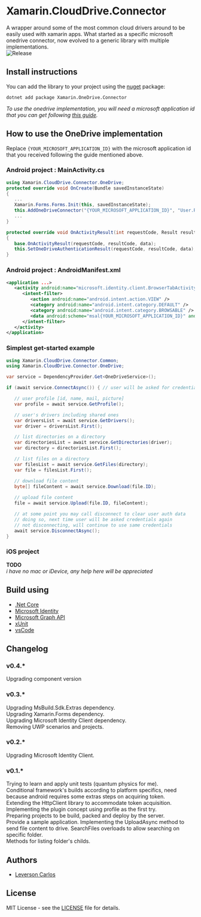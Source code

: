 # Xamarin.CloudDrive.Connector
A wrapper around some of the most common cloud drivers around to be easily used with xamarin apps. What started as a specific microsoft onedrive connector, now evolved to a generic library with multiple implementations.  
![Release](https://github.com/LeversonCarlos/Xamarin.OneDrive.Connector/workflows/Release/badge.svg)

## Install instructions
You can add the library to your project using the [nuget](https://www.nuget.org/packages/Xamarin.OneDrive.Connector) package:  
   ```shell
   dotnet add package Xamarin.OneDrive.Connector
   ```  
*To use the onedrive implementation, you will need a microsoft application id that you can get following [this guide](https://docs.microsoft.com/en-us/azure/active-directory/develop/quickstart-v2-register-an-app).*

## How to use the OneDrive implementation
Replace `{YOUR_MICROSOFT_APPLICATION_ID}` with the microsoft application id that you received following the guide mentioned above.

### Android project : MainActivity.cs
```csharp
using Xamarin.CloudDrive.Connector.OneDrive;
protected override void OnCreate(Bundle savedInstanceState)
{
   ...
   Xamarin.Forms.Forms.Init(this, savedInstanceState);
   this.AddOneDriveConnector("{YOUR_MICROSOFT_APPLICATION_ID}", "User.Read", "Files.ReadWrite");
   ...
}
```
```csharp
protected override void OnActivityResult(int requestCode, Result resultCode, Intent data)
{
   base.OnActivityResult(requestCode, resultCode, data);
   this.SetOneDriveAuthenticationResult(requestCode, resultCode, data);
}
```

### Android project : AndroidManifest.xml
```xml
<application ...>
   <activity android:name="microsoft.identity.client.BrowserTabActivity">
      <intent-filter>
         <action android:name="android.intent.action.VIEW" />
         <category android:name="android.intent.category.DEFAULT" />
         <category android:name="android.intent.category.BROWSABLE" />
         <data android:scheme="msal{YOUR_MICROSOFT_APPLICATION_ID}" android:host="auth" />
      </intent-filter>
   </activity>
</application>
```

### Simplest get-started example 

```csharp
using Xamarin.CloudDrive.Connector.Common;
using Xamarin.CloudDrive.Connector.OneDrive;

var service = DependencyProvider.Get<OneDriveService>();

if (await service.ConnectAsync()) { // user will be asked for credentials 

   // user profile [id, name, mail, picture]
   var profile = await service.GetProfile(); 

   // user's drivers including shared ones
   var driversList = await service.GetDrivers(); 
   var driver = driversList.First();

   // list directories on a directory 
   var directoriesList = await service.GetDirectories(driver);
   var directory = directoriesList.First();

   // list files on a directory 
   var filesList = await service.GetFiles(directory);
   var file = filesList.First();

   // download file content
   byte[] fileContent = await service.Download(file.ID);
   
   // upload file content
   file = await service.Upload(file.ID, fileContent);

   // at some point you may call disconnect to clear user auth data
   // doing so, next time user will be asked credentials again
   // not disconnecting, will continue to use same credentials
   await service.DisconnectAsync();
}
```

### iOS project 
**TODO**  
*i have no mac or iDevice, any help here will be appreciated*


## Build using
* [.Net Core](https://dotnet.github.io) 
* [Microsoft Identity](https://github.com/AzureAD/microsoft-authentication-library-for-dotnet) 
* [Microsoft Graph API](https://docs.microsoft.com/en-us/graph/overview) 
* [xUnit](https://xunit.github.io/) 
* [vsCode](https://github.com/Microsoft/vscode) 

## Changelog
### v0.4.*
Upgrading component version 
### v0.3.*
Upgrading MsBuild.Sdk.Extras dependency.  
Upgrading Xamarin.Forms dependency.  
Upgrading Microsoft Identity Client dependency.  
Removing UWP scenarios and projects.  
### v0.2.*
Upgrading Microsoft Identity Client.  
### v0.1.*
Trying to learn and apply unit tests (quantum physics for me).  
Conditional framework's builds according to platform specifics, need because android requires some extras steps on acquiring token.  
Extending the HttpClient library to accommodate token acquisition.  
Implementing the plugin concept using profile as the first try.  
Preparing projects to be build, packed and deploy by the server.  
Provide a sample application.
Implementing the UploadAsync method to send file content to drive. 
SearchFiles overloads to allow searching on specific folder.  
Methods for listing folder's childs.  


## Authors
* [Leverson Carlos](https://github.com/LeversonCarlos) 

## License
MIT License - see the [LICENSE](LICENSE) file for details.
